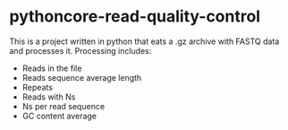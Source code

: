 # pythoncore-read-quality-control
This is a project written in python that eats a .gz archive with FASTQ data and processes it. Processing includes:<br>
- Reads in the file<br>
- Reads sequence average length<br>
- Repeats<br>
- Reads with Ns<br>
- Ns per read sequence<br>
- GC content average<br>
